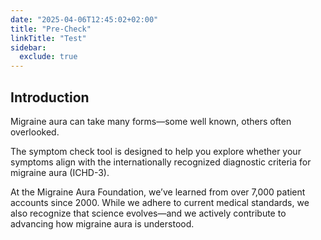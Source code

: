 ```yaml
---
date: "2025-04-06T12:45:02+02:00"
title: "Pre-Check"
linkTitle: "Test"
sidebar:
  exclude: true
---
```



## Introduction 

Migraine aura can take many forms—some well known, others often overlooked.

The symptom check tool is designed to help you explore whether your symptoms align with the internationally recognized diagnostic criteria for migraine aura (ICHD-3).

At the Migraine Aura Foundation, we’ve learned from over 7,000 patient accounts since 2000. While we adhere to current medical standards, we also recognize that science evolves—and we actively contribute to advancing how migraine aura is understood.
